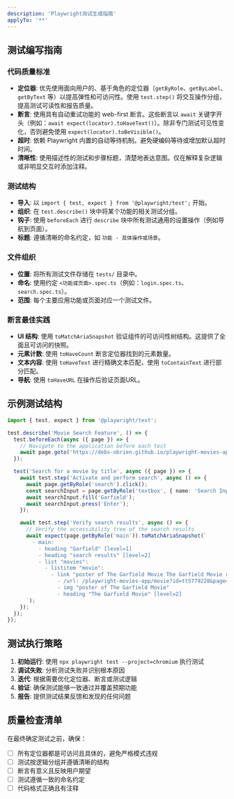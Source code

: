 ```yaml
---
description: 'Playwright测试生成指南'
applyTo: '**'
---
```


## 测试编写指南

### 代码质量标准
- **定位器**: 优先使用面向用户的、基于角色的定位器（`getByRole`、`getByLabel`、`getByText` 等）以提高弹性和可访问性。使用 `test.step()` 将交互操作分组，提高测试可读性和报告质量。
- **断言**: 使用具有自动重试功能的 web-first 断言。这些断言以 `await` 关键字开头（例如：`await expect(locator).toHaveText()`）。除非专门测试可见性变化，否则避免使用 `expect(locator).toBeVisible()`。
- **超时**: 依赖 Playwright 内置的自动等待机制。避免硬编码等待或增加默认超时时间。
- **清晰性**: 使用描述性的测试和步骤标题，清楚地表达意图。仅在解释复杂逻辑或非明显交互时添加注释。


### 测试结构
- **导入**: 以 `import { test, expect } from '@playwright/test';` 开始。
- **组织**: 在 `test.describe()` 块中将某个功能的相关测试分组。
- **钩子**: 使用 `beforeEach` 进行 `describe` 块中所有测试通用的设置操作（例如导航到页面）。
- **标题**: 遵循清晰的命名约定，如 `功能 - 具体操作或场景`。


### 文件组织
- **位置**: 将所有测试文件存储在 `tests/` 目录中。
- **命名**: 使用约定 `<功能或页面>.spec.ts`（例如：`login.spec.ts`、`search.spec.ts`）。
- **范围**: 每个主要应用功能或页面对应一个测试文件。

### 断言最佳实践
- **UI 结构**: 使用 `toMatchAriaSnapshot` 验证组件的可访问性树结构。这提供了全面且可访问的快照。
- **元素计数**: 使用 `toHaveCount` 断言定位器找到的元素数量。
- **文本内容**: 使用 `toHaveText` 进行精确文本匹配，使用 `toContainText` 进行部分匹配。
- **导航**: 使用 `toHaveURL` 在操作后验证页面URL。


## 示例测试结构

```typescript
import { test, expect } from '@playwright/test';

test.describe('Movie Search Feature', () => {
  test.beforeEach(async ({ page }) => {
    // Navigate to the application before each test
    await page.goto('https://debs-obrien.github.io/playwright-movies-app');
  });

  test('Search for a movie by title', async ({ page }) => {
    await test.step('Activate and perform search', async () => {
      await page.getByRole('search').click();
      const searchInput = page.getByRole('textbox', { name: 'Search Input' });
      await searchInput.fill('Garfield');
      await searchInput.press('Enter');
    });

    await test.step('Verify search results', async () => {
      // Verify the accessibility tree of the search results
      await expect(page.getByRole('main')).toMatchAriaSnapshot(`
        - main:
          - heading "Garfield" [level=1]
          - heading "search results" [level=2]
          - list "movies":
            - listitem "movie":
              - link "poster of The Garfield Movie The Garfield Movie rating":
                - /url: /playwright-movies-app/movie?id=tt5779228&page=1
                - img "poster of The Garfield Movie"
                - heading "The Garfield Movie" [level=2]
      `);
    });
  });
});
```

## 测试执行策略

1. **初始运行**: 使用 `npx playwright test --project=chromium` 执行测试
2. **调试失败**: 分析测试失败并识别根本原因
3. **迭代**: 根据需要优化定位器、断言或测试逻辑
4. **验证**: 确保测试能够一致通过并覆盖预期功能
5. **报告**: 提供测试结果反馈和发现的任何问题

## 质量检查清单

在最终确定测试之前，确保：
- [ ] 所有定位器都是可访问且具体的，避免严格模式违规
- [ ] 测试按逻辑分组并遵循清晰的结构
- [ ] 断言有意义且反映用户期望
- [ ] 测试遵循一致的命名约定
- [ ] 代码格式正确且有注释